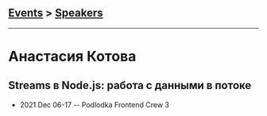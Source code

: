 ## [Events](../README.md) > [Speakers](../speakers.md)
---

# Анастасия Котова

## Streams в Node.js: работа с данными в потоке
- 2021 Dec 06-17 -- Podlodka Frontend Crew 3    
